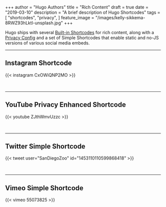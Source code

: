 +++
author = "Hugo Authors"
title = "Rich Content"
draft = true
date = "2019-03-10"
description = "A brief description of Hugo Shortcodes"
tags = [
    "shortcodes",
    "privacy",
]
feature_image = "/images/kelly-sikkema-8RWZ93hLktI-unsplash.jpg"
+++

Hugo ships with several [Built-in Shortcodes](https://gohugo.io/content-management/shortcodes/#use-hugos-built-in-shortcodes) for rich content, along with a [Privacy Config](https://gohugo.io/about/hugo-and-gdpr/) and a set of Simple Shortcodes that enable static and no-JS versions of various social media embeds.
<!--more-->
---

## Instagram Shortcode

{{< instagram CxOWiQNP2MO >}}

<br>

---

## YouTube Privacy Enhanced Shortcode

{{< youtube ZJthWmvUzzc >}}

<br>

---

## Twitter Simple Shortcode

{{< tweet user="SanDiegoZoo" id="1453110110599868418" >}}

<br>

---

## Vimeo Simple Shortcode

{{< vimeo 55073825 >}}
